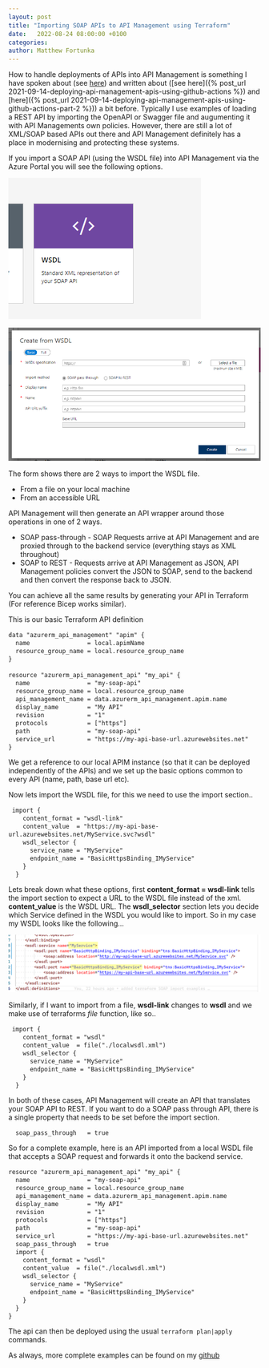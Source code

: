 ```yaml
---
layout: post
title: "Importing SOAP APIs to API Management using Terraform"
date:   2022-08-24 08:00:00 +0100
categories: 
author: Matthew Fortunka
---
```

How to handle deployments of APIs into API Management is something I have spoken about (see [here](https://docs.microsoft.com/en-us/shows/lunchbytes/devops-api-management)) and written about ([see here]({% post_url 2021-09-14-deploying-api-management-apis-using-github-actions %}) and [here]({% post_url 2021-09-14-deploying-api-management-apis-using-github-actions-part-2 %})) a bit before.  Typically I use examples of loading a REST API by importing the OpenAPI or Swagger file and augumenting it with API Managements own policies.  However, there are still a lot of XML/SOAP based APIs out there and API Management definitely has a place in modernising and protecting these systems.

If you import a SOAP API (using the WSDL file) into API Management via the Azure Portal you will see the following options.

![](/assets/2022-08-24-importing-soap-apis-to-api-management-using-terraform/import-wsdl.png "Import WSDL file option")

![](/assets/2022-08-24-importing-soap-apis-to-api-management-using-terraform/import-wsdl-form.png "Import WSDL form")

The form shows there are 2 ways to import the WSDL file.

* From a file on your local machine
* From an accessible URL

API Management will then generate an API wrapper around those operations in one of 2 ways.

* SOAP pass-through - SOAP Requests arrive at API Management and are proxied through to the backend service (everything stays as XML throughout)
* SOAP to REST - Requests arrive at API Management as JSON, API Management policies convert the JSON to SOAP, send to the backend and then convert the response back to JSON.

You can achieve all the same results by generating your API in Terraform (For reference Bicep works similar).  

This is our basic Terraform API definition
```
data "azurerm_api_management" "apim" {
  name                = local.apimName
  resource_group_name = local.resource_group_name
}

resource "azurerm_api_management_api" "my_api" {
  name                = "my-soap-api"
  resource_group_name = local.resource_group_name
  api_management_name = data.azurerm_api_management.apim.name
  display_name        = "My API"
  revision            = "1"
  protocols           = ["https"]
  path                = "my-soap-api"  
  service_url         = "https://my-api-base-url.azurewebsites.net"
}
```

We get a reference to our local APIM instance (so that it can be deployed independently of the APIs) and we set up the basic options common to every API (name, path, base url etc).

Now lets import the WSDL file, for this we need to use the import section..


```
 import {
    content_format = "wsdl-link"
    content_value  = "https://my-api-base-url.azurewebsites.net/MyService.svc?wsdl"
    wsdl_selector {
      service_name = "MyService"
      endpoint_name = "BasicHttpsBinding_IMyService"
    }
  }
```

Lets break down what these options, first **content_format = wsdl-link** tells the import section to expect a URL to the WSDL file instead of the xml.  **content_value** is the WSDL URL.  The **wsdl_selector** section lets you decide which Service defined in the WSDL you would like to import.  So in my case my WSDL looks like the following...

![](/assets/2022-08-24-importing-soap-apis-to-api-management-using-terraform/wsdl_fragment.png "Import WSDL form")

Similarly, if I want to import from a file, **wsdl-link** changes to **wsdl** and we make use of terraforms *file* function, like so..

```
 import {
    content_format = "wsdl"
    content_value  = file("./localwsdl.xml")
    wsdl_selector {
      service_name = "MyService"
      endpoint_name = "BasicHttpsBinding_IMyService"
    }
  }
```

In both of these cases, API Management will create an API that translates your SOAP API to REST.  If you want to do a SOAP pass through API, there is a single property that needs to be set before the import section.

```
  soap_pass_through   = true
```

So for a complete example, here is an API imported from a local WSDL file that accepts a SOAP request and forwards it onto the backend service.

```
resource "azurerm_api_management_api" "my_api" {
  name                = "my-soap-api"
  resource_group_name = local.resource_group_name
  api_management_name = data.azurerm_api_management.apim.name
  display_name        = "My API"
  revision            = "1"
  protocols           = ["https"]
  path                = "my-soap-api"  
  service_url         = "https://my-api-base-url.azurewebsites.net"
  soap_pass_through   = true
  import {
    content_format = "wsdl"
    content_value  = file("./localwsdl.xml")
    wsdl_selector {
      service_name = "MyService"
      endpoint_name = "BasicHttpsBinding_IMyService"
    }
  }
}
```

The api can then be deployed using the usual `terraform plan|apply` commands.

As always, more complete examples can be found on my [github](https://github.com/fortunkam/apim-terraform-soap-import)


